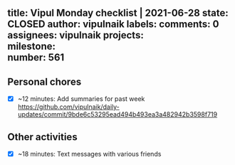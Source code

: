 title:	Vipul Monday checklist | 2021-06-28
state:	CLOSED
author:	vipulnaik
labels:	
comments:	0
assignees:	vipulnaik
projects:	
milestone:	
number:	561
--
## Personal chores

- [x] ~12 minutes: Add summaries for past week https://github.com/vipulnaik/daily-updates/commit/9bde6c53295ead494b493ea3a482942b3598f719

## Other activities

- [x] ~18 minutes: Text messages with various friends
